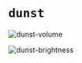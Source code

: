 # `dunst`

![dunst-volume](https://github.com/user-attachments/assets/f3c05463-76ca-42e9-a007-6e143f2cb253)

![dunst-brightness](https://github.com/user-attachments/assets/d8827f15-a16c-467d-b338-b360d1109ba1)
